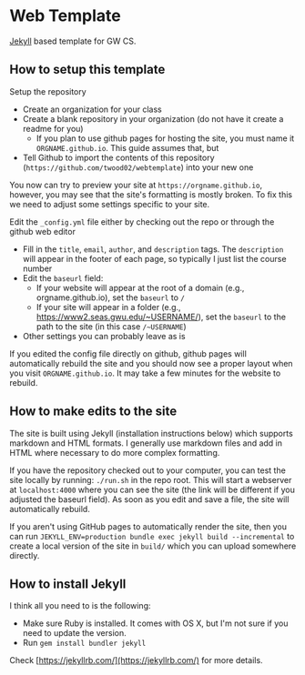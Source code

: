 # Web Template
[Jekyll](https://jekyllrb.com) based template for GW CS.

## How to setup this template

Setup the repository
 - Create an organization for your class
 - Create a blank repository in your organization (do not have it create a readme for you)
   - If you plan to use github pages for hosting the site, you must name it `ORGNAME.github.io`. This guide assumes that, but 
- Tell Github to import the contents of this repository (`https://github.com/twood02/webtemplate`) into your new one 

You now can try to preview your site at `https://orgname.github.io`, however, you may see that the site's formatting is mostly broken. To fix this we need to adjust some settings specific to your site.

Edit the `_config.yml` file either by checking out the repo or through the github web editor
  - Fill in the `title`, `email`, `author`, and `description` tags.  The `description` will appear in the footer of each page, so typically I just list the course number
  - Edit the `baseurl` field:
    - If your website will appear at the root of a domain (e.g., orgname.github.io), set the `baseurl` to `/`
    - If your site will appear in a folder (e.g., https://www2.seas.gwu.edu/~USERNAME/), set the `baseurl` to the path to the site (in this case `/~USERNAME`)
 - Other settings you can probably leave as is
 
If you edited the config file directly on github, github pages will automatically rebuild the site and you should now see a proper layout when you visit `ORGNAME.github.io`.  It may take a few minutes for the website to rebuild.

## How to make edits to the site

The site is built using Jekyll (installation instructions below) which supports markdown and HTML formats. I generally use markdown files and add in HTML where necessary to do more complex formatting.

If you have the repository checked out to your computer, you can test the site locally by running: `./run.sh` in the repo root. This will start a webserver at `localhost:4000` where you can see the site (the link will be different if you adjusted the baseurl field).  As soon as you edit and save a file, the site will automatically rebuild.

If you aren't using GitHub pages to automatically render the site, then you can run `JEKYLL_ENV=production bundle exec jekyll build --incremental` to create a local version of the site in `build/` which you can upload somewhere directly.

## How to install Jekyll

I think all you need to is the following:
  - Make sure Ruby is installed. It comes with OS X, but I'm not sure if you need to update the version.
  - Run `gem install bundler jekyll`
  
Check [https://jekyllrb.com/](https://jekyllrb.com/) for more details.

